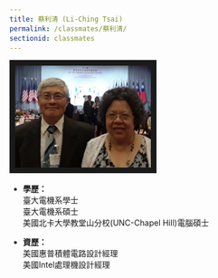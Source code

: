 ```yaml
---
title: 蔡利清 (Li-Ching Tsai)
permalink: /classmates/蔡利清/
sectionid: classmates
---
```


<img src="/img/classmate_蔡利清.jpg"
     alt="Photo of 蔡利清"
     width="240" border="10" />

- **學歷：**<br />
  臺大電機系學士<br />
  臺大電機系碩士<br />
  美國北卡大學教堂山分校(UNC-Chapel Hill)電腦碩士

- **資歷：**<br />
  美國惠普積體電路設計經理<br />
  美國Intel處理機設計經理

